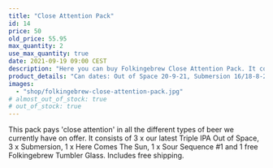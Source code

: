 ```yaml
---
title: "Close Attention Pack"
id: 14
price: 50
old_price: 55.95
max_quantity: 2
use_max_quantity: true
date: 2021-09-19 09:00 CEST
description: "Here you can buy Folkingebrew Close Attention Pack. It consists of 3 x our latest beer Out of Space, 3 x Submersion, 1 x Here Comes The Sun, 1 x Sour Sequence #1 and 1 free Folkingebrew Tumbler Glass. Includes free shipping."
product_details: "Can dates: Out of Space 20-9-21, Submersion 16/18-8-21, Here Comes The Sun 9-6-21, Sour Sequence #1 14-5-21, Size: 8 x 44 CL and 1 x 40 CL."
images:
  - "shop/folkingebrew-close-attention-pack.jpg"
# almost_out_of_stock: true
# out_of_stock: true
---
```


This pack pays 'close attention' in all the different types of beer we currently have on offer. It consists of 3 x our latest Triple IPA Out of Space, 3 x Submersion, 1 x Here Comes The Sun, 1 x Sour Sequence #1 and 1 free Folkingebrew Tumbler Glass. Includes free shipping.